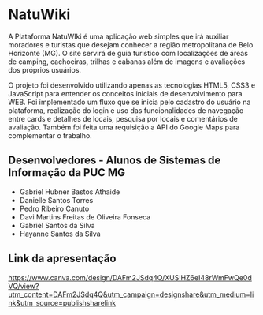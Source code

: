 # NatuWiki
A Plataforma NatuWIki é uma aplicação web simples que irá auxiliar moradores e turistas que desejam conhecer a região metropolitana de Belo Horizonte (MG). O site servirá de guia turistico com localizações de áreas de camping, cachoeiras, trilhas e cabanas além de imagens e avaliações dos próprios usuários. 

O projeto foi desenvolvido utilizando apenas as tecnologias HTML5, CSS3 e JavaScript para entender os conceitos iniciais de desenvolvimento para WEB. Foi implementado um fluxo que se inicia pelo cadastro do usuário na plataforma, realização do login e uso das funcionalidades de navegação entre cards e detalhes de locais, pesquisa por locais e comentários de avaliação. Também foi feita uma requisição a API do Google Maps para complementar o trabalho.

## Desenvolvedores - Alunos de Sistemas de Informação da PUC MG
* Gabriel Hubner Bastos Athaide
* Danielle Santos Torres
* Pedro Ribeiro Canuto
* Davi Martins Freitas de Oliveira Fonseca
* Gabriel Santos da Silva
* Hayanne Santos da Silva

## Link da apresentação
https://www.canva.com/design/DAFm2JSdq4Q/XUSiHZ6eI48rWmFwQe0dVQ/view?utm_content=DAFm2JSdq4Q&utm_campaign=designshare&utm_medium=link&utm_source=publishsharelink
